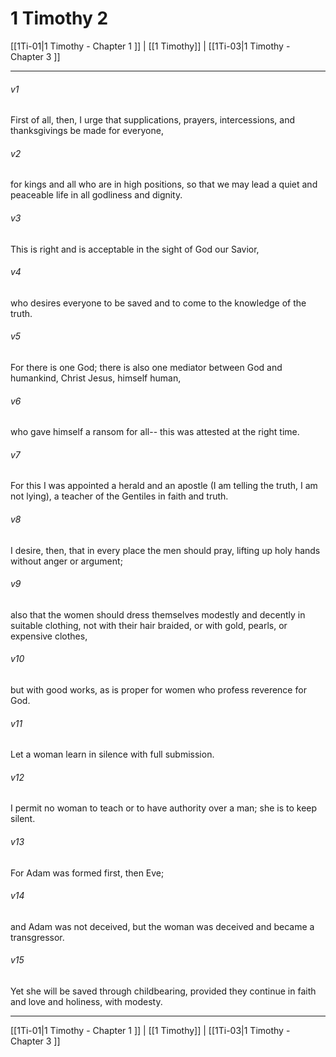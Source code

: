 # 1 Timothy 2

[[1Ti-01|1 Timothy - Chapter 1 ]] | [[1 Timothy]] | [[1Ti-03|1 Timothy - Chapter 3 ]]
***

###### v1
First of all, then, I urge that supplications, prayers, intercessions, and thanksgivings be made for everyone,
###### v2
for kings and all who are in high positions, so that we may lead a quiet and peaceable life in all godliness and dignity.
###### v3
This is right and is acceptable in the sight of God our Savior,
###### v4
who desires everyone to be saved and to come to the knowledge of the truth.
###### v5
For there is one God; there is also one mediator between God and humankind, Christ Jesus, himself human,
###### v6
who gave himself a ransom for all-- this was attested at the right time.
###### v7
For this I was appointed a herald and an apostle (I am telling the truth, I am not lying), a teacher of the Gentiles in faith and truth.
###### v8
I desire, then, that in every place the men should pray, lifting up holy hands without anger or argument;
###### v9
also that the women should dress themselves modestly and decently in suitable clothing, not with their hair braided, or with gold, pearls, or expensive clothes,
###### v10
but with good works, as is proper for women who profess reverence for God.
###### v11
Let a woman learn in silence with full submission.
###### v12
I permit no woman to teach or to have authority over a man; she is to keep silent.
###### v13
For Adam was formed first, then Eve;
###### v14
and Adam was not deceived, but the woman was deceived and became a transgressor.
###### v15
Yet she will be saved through childbearing, provided they continue in faith and love and holiness, with modesty.

***

[[1Ti-01|1 Timothy - Chapter 1 ]] | [[1 Timothy]] | [[1Ti-03|1 Timothy - Chapter 3 ]]
